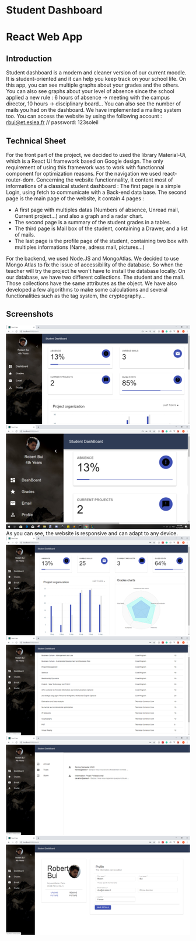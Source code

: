 # Student Dashboard
# React Web App

## Introduction

Student dashboard is a modern and cleaner version of our current moodle. It is student-oriented and it can help you keep track on your school life. On this app, you can see multiple graphs about your grades and the others. You can also see graphs about your level of absence since the school applied a new rule : 6 hours of absence -> meeting with the campus director, 10 hours -> disciplinary board... You can also see the number of mails you had on the dashboard. We have implemented a mailing system too. You can access the website by using the following account : rbui@et.esiea.fr // password: 123soleil

## Technical Sheet

For the front part of the project, we decided to used the library Material-Ui, which is a React UI framework based on Google design. 
The only requirement of using this framework was to work with functionnal component for optimization reasons. 
For the navigation we used react-router-dom.
Concerning the website functionnality, it content most of informations of a classical student dashboard : 
The first page is a simple Login, using fetch to communicate with a Back-end data base.
The second page is the main page of the website, it contain 4 pages :
- A first page with multiples datas (Numbers of absence, Unread mail, Current project...) and also a graph and a radar chart.
- The second page is a summary of the student grades in a tables.
- The third page is Mail box of the student, containing a Drawer, and a list of mails.
- The last page is the profile page of the student, containing two box with multiples informations (Name, adress mail, pictures...)

For the backend, we used Node.JS and MongoAtlas. We decided to use Mongo Atlas to fix the issue of accessibility of the database. So when the teacher will try the project he won't have to install the database locally. 
On our database, we have two different collections. The student and the mail. Those collections have the same attributes as the object. We have also developed a few algorithms to make some calculations and several functionalities such as the tag system, the cryptography...

## Screenshots

<img src="responsive.png">
<img src="zoom.png">
As you can see, the website is responsive and can adapt to any device.

<img src="dashboard.png">
<img src="graed.png">
<img src="mail.png">
<img src="profile.png">


